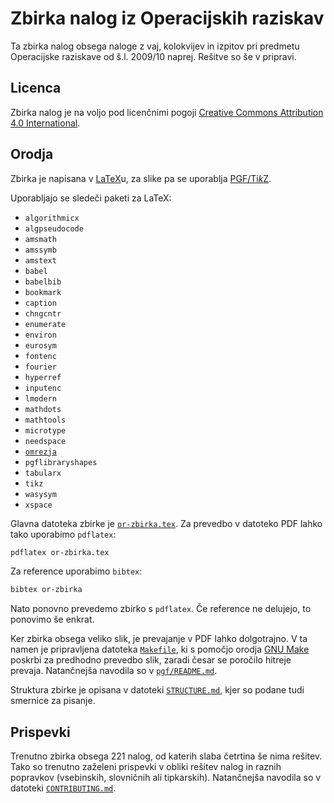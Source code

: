 # Zbirka nalog iz Operacijskih raziskav

Ta zbirka nalog obsega naloge z vaj, kolokvijev in izpitov
pri predmetu Operacijske raziskave od š.l. 2009/10 naprej.
Rešitve so še v pripravi.

## Licenca

Zbirka nalog je na voljo pod licenčnimi pogoji
[Creative Commons Attribution 4.0 International](LICENSE).

## Orodja

Zbirka je napisana v [LaTeX](https://www.latex-project.org/)u,
za slike pa se uporablja [PGF/Ti*k*Z](https://sourceforge.net/projects/pgf/).

Uporabljajo se sledeči paketi za LaTeX:

* `algorithmicx`
* `algpseudocode`
* `amsmath`
* `amssymb`
* `amstext`
* `babel`
* `babelbib`
* `bookmark`
* `caption`
* `chngcntr`
* `enumerate`
* `environ`
* `eurosym`
* `fontenc`
* `fourier`
* `hyperref`
* `inputenc`
* `lmodern`
* `mathdots`
* `mathtools`
* `microtype`
* `needspace`
* [`omrezja`](https://github.com/jaanos/omrezja)
* `pgflibraryshapes`
* `tabularx`
* `tikz`
* `wasysym`
* `xspace`

Glavna datoteka zbirke je [`or-zbirka.tex`]().
Za prevedbo v datoteko PDF lahko tako uporabimo `pdflatex`:
```bash
pdflatex or-zbirka.tex
```
Za reference uporabimo `bibtex`:
```bash
bibtex or-zbirka
```
Nato ponovno prevedemo zbirko s `pdflatex`.
Če reference ne delujejo, to ponovimo še enkrat.

Ker zbirka obsega veliko slik,
je prevajanje v PDF lahko dolgotrajno.
V ta namen je pripravljena datoteka [`Makefile`](Makefile),
ki s pomočjo orodja [GNU Make](https://www.gnu.org/software/make/)
poskrbi za predhodno prevedbo slik,
zaradi česar se poročilo hitreje prevaja.
Natančnejša navodila so v [`pgf/README.md`](pgf/README.md).

Struktura zbirke je opisana v datoteki [`STRUCTURE.md`](STRUCTURE.md),
kjer so podane tudi smernice za pisanje.

## Prispevki

Trenutno zbirka obsega 221 nalog,
od katerih slaba četrtina še nima rešitev.
Tako so trenutno zaželeni prispevki
v obliki rešitev nalog in raznih popravkov
(vsebinskih, slovničnih ali tipkarskih).
Natančnejša navodila so v datoteki [`CONTRIBUTING.md`](CONTRIBUTING.md).
